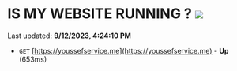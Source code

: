 # IS MY WEBSITE RUNNING ? [![](https://img.shields.io/static/v1?label=Sponsor&message=%E2%9D%A4&logo=GitHub&color=%23fe8e86)](https://github.com/sponsors/<username>)

Last updated: **9/12/2023, 4:24:10 PM**

- `GET` [https://youssefservice.me](https://youssefservice.me) - **Up** (653ms)
